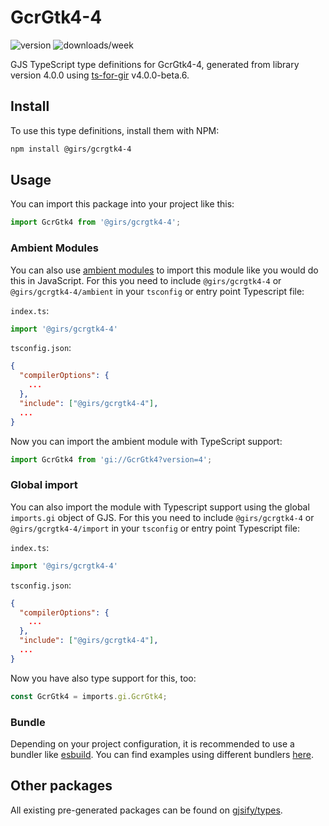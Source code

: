 
# GcrGtk4-4

![version](https://img.shields.io/npm/v/@girs/gcrgtk4-4)
![downloads/week](https://img.shields.io/npm/dw/@girs/gcrgtk4-4)


GJS TypeScript type definitions for GcrGtk4-4, generated from library version 4.0.0 using [ts-for-gir](https://github.com/gjsify/ts-for-gir) v4.0.0-beta.6.


## Install

To use this type definitions, install them with NPM:
```bash
npm install @girs/gcrgtk4-4
```

## Usage

You can import this package into your project like this:
```ts
import GcrGtk4 from '@girs/gcrgtk4-4';
```

### Ambient Modules

You can also use [ambient modules](https://github.com/gjsify/ts-for-gir/tree/main/packages/cli#ambient-modules) to import this module like you would do this in JavaScript.
For this you need to include `@girs/gcrgtk4-4` or `@girs/gcrgtk4-4/ambient` in your `tsconfig` or entry point Typescript file:

`index.ts`:
```ts
import '@girs/gcrgtk4-4'
```

`tsconfig.json`:
```json
{
  "compilerOptions": {
    ...
  },
  "include": ["@girs/gcrgtk4-4"],
  ...
}
```

Now you can import the ambient module with TypeScript support: 

```ts
import GcrGtk4 from 'gi://GcrGtk4?version=4';
```

### Global import

You can also import the module with Typescript support using the global `imports.gi` object of GJS.
For this you need to include `@girs/gcrgtk4-4` or `@girs/gcrgtk4-4/import` in your `tsconfig` or entry point Typescript file:

`index.ts`:
```ts
import '@girs/gcrgtk4-4'
```

`tsconfig.json`:
```json
{
  "compilerOptions": {
    ...
  },
  "include": ["@girs/gcrgtk4-4"],
  ...
}
```

Now you have also type support for this, too:

```ts
const GcrGtk4 = imports.gi.GcrGtk4;
```

### Bundle

Depending on your project configuration, it is recommended to use a bundler like [esbuild](https://esbuild.github.io/). You can find examples using different bundlers [here](https://github.com/gjsify/ts-for-gir/tree/main/examples).

## Other packages

All existing pre-generated packages can be found on [gjsify/types](https://github.com/gjsify/types).


